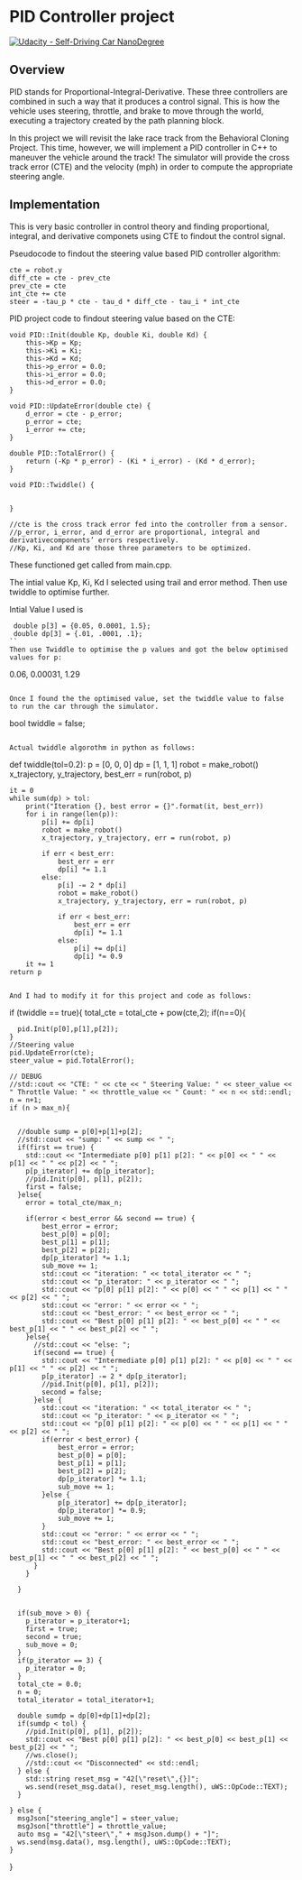 # PID Controller project

[![Udacity - Self-Driving Car NanoDegree](https://s3.amazonaws.com/udacity-sdc/github/shield-carnd.svg)](http://www.udacity.com/drive)

## Overview

PID stands for Proportional-Integral-Derivative. These three controllers are combined in such a way that it produces a control signal. This is how the vehicle uses steering, throttle, and brake to move through the world, executing a trajectory created by the path planning block.

In this project we will revisit the lake race track from the Behavioral Cloning Project. This time, however, we will implement a PID controller in C++ to maneuver the vehicle around the track! The simulator will provide the cross track error (CTE) and the velocity (mph) in order to compute the appropriate steering angle.

## Implementation

This is very basic controller in control theory and finding proportional, integral, and derivative componets using CTE to findout the control signal. 

Pseudocode to findout the steering value based PID controller algorithm:
```
cte = robot.y
diff_cte = cte - prev_cte
prev_cte = cte
int_cte += cte
steer = -tau_p * cte - tau_d * diff_cte - tau_i * int_cte

```

PID project code to findout steering value based on the CTE:

```
void PID::Init(double Kp, double Ki, double Kd) {
    this->Kp = Kp;
    this->Ki = Ki;
    this->Kd = Kd;
    this->p_error = 0.0;
    this->i_error = 0.0;
    this->d_error = 0.0;
}

void PID::UpdateError(double cte) {
    d_error = cte - p_error;
    p_error = cte;
    i_error += cte;
}

double PID::TotalError() {
    return (-Kp * p_error) - (Ki * i_error) - (Kd * d_error);
}

void PID::Twiddle() {

    
}

//cte is the cross track error fed into the controller from a sensor.
//p_error, i_error, and d_error are proportional, integral and derivativecomponents’ errors respectively.
//Kp, Ki, and Kd are those three parameters to be optimized.

```

These functioned get called from main.cpp.

The intial value Kp, Ki, Kd I selected using trail and error method. Then use twiddle to optimise further. 

Intial Value I used is 
```
 double p[3] = {0.05, 0.0001, 1.5};
 double dp[3] = {.01, .0001, .1};
``
Then use Twiddle to optimise the p values and got the below optimised values for p:

```
0.06, 0.00031, 1.29
```

Once I found the the optimised value, set the twiddle value to false to run the car through the simulator.

```
bool twiddle = false;
```

Actual twiddle algorothm in python as follows:

```
def twiddle(tol=0.2): 
    p = [0, 0, 0]
    dp = [1, 1, 1]
    robot = make_robot()
    x_trajectory, y_trajectory, best_err = run(robot, p)

    it = 0
    while sum(dp) > tol:
        print("Iteration {}, best error = {}".format(it, best_err))
        for i in range(len(p)):
            p[i] += dp[i]
            robot = make_robot()
            x_trajectory, y_trajectory, err = run(robot, p)

            if err < best_err:
                best_err = err
                dp[i] *= 1.1
            else:
                p[i] -= 2 * dp[i]
                robot = make_robot()
                x_trajectory, y_trajectory, err = run(robot, p)

                if err < best_err:
                    best_err = err
                    dp[i] *= 1.1
                else:
                    p[i] += dp[i]
                    dp[i] *= 0.9
        it += 1
    return p

```

And I had to modify it for this project and code as follows:
```
if (twiddle == true){
    total_cte = total_cte + pow(cte,2);
    if(n==0){

      pid.Init(p[0],p[1],p[2]); 
    }
    //Steering value
    pid.UpdateError(cte);
    steer_value = pid.TotalError();

    // DEBUG
    //std::cout << "CTE: " << cte << " Steering Value: " << steer_value << " Throttle Value: " << throttle_value << " Count: " << n << std::endl;
    n = n+1;
    if (n > max_n){ 


      //double sump = p[0]+p[1]+p[2];
      //std::cout << "sump: " << sump << " ";
      if(first == true) {
        std::cout << "Intermediate p[0] p[1] p[2]: " << p[0] << " " << p[1] << " " << p[2] << " ";
        p[p_iterator] += dp[p_iterator];
        //pid.Init(p[0], p[1], p[2]);
        first = false;
      }else{
        error = total_cte/max_n;

        if(error < best_error && second == true) {
            best_error = error;
            best_p[0] = p[0];
            best_p[1] = p[1];
            best_p[2] = p[2];
            dp[p_iterator] *= 1.1;
            sub_move += 1;
            std::cout << "iteration: " << total_iterator << " ";
            std::cout << "p_iterator: " << p_iterator << " ";
            std::cout << "p[0] p[1] p[2]: " << p[0] << " " << p[1] << " " << p[2] << " ";
            std::cout << "error: " << error << " ";
            std::cout << "best_error: " << best_error << " ";
            std::cout << "Best p[0] p[1] p[2]: " << best_p[0] << " " << best_p[1] << " " << best_p[2] << " ";
        }else{
          //std::cout << "else: ";
          if(second == true) {
            std::cout << "Intermediate p[0] p[1] p[2]: " << p[0] << " " << p[1] << " " << p[2] << " ";
            p[p_iterator] -= 2 * dp[p_iterator];
            //pid.Init(p[0], p[1], p[2]);
            second = false;
          }else {
            std::cout << "iteration: " << total_iterator << " ";
            std::cout << "p_iterator: " << p_iterator << " ";
            std::cout << "p[0] p[1] p[2]: " << p[0] << " " << p[1] << " " << p[2] << " ";
            if(error < best_error) {
                best_error = error;
                best_p[0] = p[0];
                best_p[1] = p[1];
                best_p[2] = p[2];
                dp[p_iterator] *= 1.1;
                sub_move += 1;
            }else {
                p[p_iterator] += dp[p_iterator];
                dp[p_iterator] *= 0.9;
                sub_move += 1;
            }
            std::cout << "error: " << error << " ";
            std::cout << "best_error: " << best_error << " ";
            std::cout << "Best p[0] p[1] p[2]: " << best_p[0] << " " << best_p[1] << " " << best_p[2] << " ";
          }
        }

      }


      if(sub_move > 0) {
        p_iterator = p_iterator+1;
        first = true;
        second = true;
        sub_move = 0;
      }
      if(p_iterator == 3) {
        p_iterator = 0;
      }
      total_cte = 0.0;
      n = 0;
      total_iterator = total_iterator+1;

      double sumdp = dp[0]+dp[1]+dp[2];
      if(sumdp < tol) {
        //pid.Init(p[0], p[1], p[2]);
        std::cout << "Best p[0] p[1] p[2]: " << best_p[0] << best_p[1] << best_p[2] << " ";
        //ws.close();
        //std::cout << "Disconnected" << std::endl;
      } else {
        std::string reset_msg = "42[\"reset\",{}]";
        ws.send(reset_msg.data(), reset_msg.length(), uWS::OpCode::TEXT);
      }

    } else {
      msgJson["steering_angle"] = steer_value;
      msgJson["throttle"] = throttle_value;
      auto msg = "42[\"steer\"," + msgJson.dump() + "]";
      ws.send(msg.data(), msg.length(), uWS::OpCode::TEXT);
    }

  } 
```
